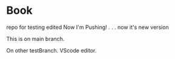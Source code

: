 # Book
repo for testing
edited
Now I'm Pushing!
.
.
.
now it's new version

This is on main branch.

On other testBranch.
VScode editor.